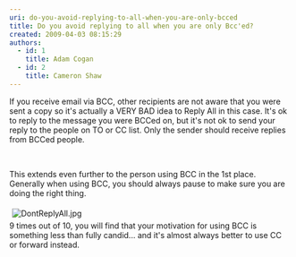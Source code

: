 ```yaml
---
uri: do-you-avoid-replying-to-all-when-you-are-only-bcced
title: Do you avoid replying to all when you are only Bcc'ed?
created: 2009-04-03 08:15:29
authors:
  - id: 1
    title: Adam Cogan
  - id: 2
    title: Cameron Shaw
---
```





<span class='intro'> If you receive email via BCC, other recipients are not aware that you were sent a copy so it's actually a VERY BAD idea to Reply All in this case. It's ok to reply to the message you were BCCed on, but it's not ok to send your reply to the people on TO or CC list. Only the sender should receive replies from BCCed people.
<br><div><br></div> </span>

​This&#160;​extends even further to the person using BCC in the 1st place. Generally when using BCC, you should always pause to make sure you are doing the right thing.&#160;<div><img src="/PublishingImages/DontReplyAll.jpg" alt="DontReplyAll.jpg" style="margin&#58;5px;" />​<br></div><div><div>9 times out of 10, you will find that your motivation for using BCC is something less than fully candid... and it's almost always better to use CC or forward instead.​<br></div></div><div><br></div>


